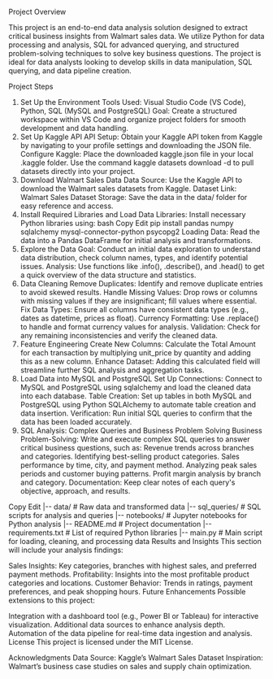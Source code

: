Project Overview


This project is an end-to-end data analysis solution designed to extract critical business insights from Walmart sales data. We utilize Python for data processing and analysis, SQL for advanced querying, and structured problem-solving techniques to solve key business questions. The project is ideal for data analysts looking to develop skills in data manipulation, SQL querying, and data pipeline creation.

Project Steps
1. Set Up the Environment
Tools Used: Visual Studio Code (VS Code), Python, SQL (MySQL and PostgreSQL)
Goal: Create a structured workspace within VS Code and organize project folders for smooth development and data handling.
2. Set Up Kaggle API
API Setup: Obtain your Kaggle API token from Kaggle by navigating to your profile settings and downloading the JSON file.
Configure Kaggle:
Place the downloaded kaggle.json file in your local .kaggle folder.
Use the command kaggle datasets download -d <dataset-path> to pull datasets directly into your project.
3. Download Walmart Sales Data
Data Source: Use the Kaggle API to download the Walmart sales datasets from Kaggle.
Dataset Link: Walmart Sales Dataset
Storage: Save the data in the data/ folder for easy reference and access.
4. Install Required Libraries and Load Data
Libraries: Install necessary Python libraries using:
bash
Copy
Edit
pip install pandas numpy sqlalchemy mysql-connector-python psycopg2
Loading Data: Read the data into a Pandas DataFrame for initial analysis and transformations.
5. Explore the Data
Goal: Conduct an initial data exploration to understand data distribution, check column names, types, and identify potential issues.
Analysis: Use functions like .info(), .describe(), and .head() to get a quick overview of the data structure and statistics.
6. Data Cleaning
Remove Duplicates: Identify and remove duplicate entries to avoid skewed results.
Handle Missing Values: Drop rows or columns with missing values if they are insignificant; fill values where essential.
Fix Data Types: Ensure all columns have consistent data types (e.g., dates as datetime, prices as float).
Currency Formatting: Use .replace() to handle and format currency values for analysis.
Validation: Check for any remaining inconsistencies and verify the cleaned data.
7. Feature Engineering
Create New Columns: Calculate the Total Amount for each transaction by multiplying unit_price by quantity and adding this as a new column.
Enhance Dataset: Adding this calculated field will streamline further SQL analysis and aggregation tasks.
8. Load Data into MySQL and PostgreSQL
Set Up Connections: Connect to MySQL and PostgreSQL using sqlalchemy and load the cleaned data into each database.
Table Creation: Set up tables in both MySQL and PostgreSQL using Python SQLAlchemy to automate table creation and data insertion.
Verification: Run initial SQL queries to confirm that the data has been loaded accurately.
9. SQL Analysis: Complex Queries and Business Problem Solving
Business Problem-Solving: Write and execute complex SQL queries to answer critical business questions, such as:
Revenue trends across branches and categories.
Identifying best-selling product categories.
Sales performance by time, city, and payment method.
Analyzing peak sales periods and customer buying patterns.
Profit margin analysis by branch and category.
Documentation: Keep clear notes of each query's objective, approach, and results.

Copy
Edit
|-- data/                     # Raw data and transformed data
|-- sql_queries/              # SQL scripts for analysis and queries
|-- notebooks/                # Jupyter notebooks for Python analysis
|-- README.md                 # Project documentation
|-- requirements.txt          # List of required Python libraries
|-- main.py                   # Main script for loading, cleaning, and processing data
Results and Insights
This section will include your analysis findings:

Sales Insights: Key categories, branches with highest sales, and preferred payment methods.
Profitability: Insights into the most profitable product categories and locations.
Customer Behavior: Trends in ratings, payment preferences, and peak shopping hours.
Future Enhancements
Possible extensions to this project:

Integration with a dashboard tool (e.g., Power BI or Tableau) for interactive visualization.
Additional data sources to enhance analysis depth.
Automation of the data pipeline for real-time data ingestion and analysis.
License
This project is licensed under the MIT License.

Acknowledgments
Data Source: Kaggle’s Walmart Sales Dataset
Inspiration: Walmart’s business case studies on sales and supply chain optimization.
